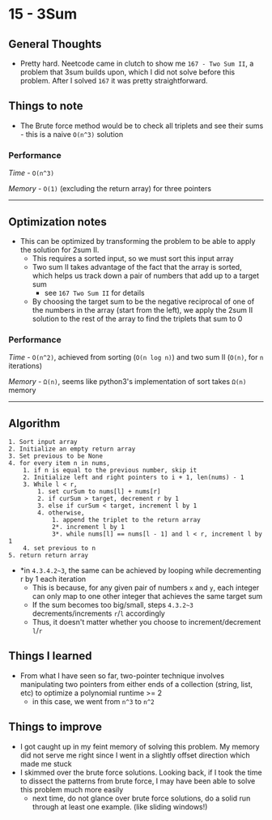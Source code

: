 # 15 - 3Sum

## General Thoughts
- Pretty hard. Neetcode came in clutch to show me `167 - Two Sum II`, a problem that 3sum builds upon, which I did not solve before this problem. After I solved `167` it was pretty straightforward.

## Things to note
- The Brute force method would be to check all triplets and see their sums - this is a naive `O(n^3)` solution

### Performance

*Time* - `O(n^3)`

*Memory* - `O(1)` (excluding the return array) for three pointers

---

## Optimization notes
- This can be optimized by transforming the problem to be able to apply the solution for 2sum II.
    - This requires a sorted input, so we must sort this input array
    - Two sum II takes advantage of the fact that the array is sorted, which helps us track down a pair of numbers that add up to a target sum
        - see `167 Two Sum II` for details
    - By choosing the target sum to be the negative reciprocal of one of the numbers in the array (start from the left), we apply the 2sum II solution to the rest of the array to find the triplets that sum to 0

### Performance

*Time* - `O(n^2)`, achieved from sorting (`O(n log n)`) and two sum II (`O(n)`, for `n` iterations)

*Memory* - `Ω(n)`, seems like python3's implementation of sort takes `Ω(n)` memory 

---

## Algorithm
```
1. Sort input array
2. Initialize an empty return array
3. Set previous to be None
4. for every item n in nums,
    1. if n is equal to the previous number, skip it
    2. Initialize left and right pointers to i + 1, len(nums) - 1
    3. While l < r,
        1. set curSum to nums[l] + nums[r]
        2. if curSum > target, decrement r by 1
        3. else if curSum < target, increment l by 1
        4. otherwise,
            1. append the triplet to the return array
            2*. increment l by 1
            3*. while nums[l] == nums[l - 1] and l < r, increment l by 1
    4. set previous to n
5. return return array
```
- *in `4.3.4.2~3`, the same can be achieved by looping while decrementing r by 1 each iteration
    - This is because, for any given pair of numbers `x` and `y`, each integer can only map to one other integer that achieves the same target sum
    - If the sum becomes too big/small, steps `4.3.2~3` decrements/increments `r`/`l` accordingly
    - Thus, it doesn't matter whether you choose to increment/decrement `l`/`r`
## Things I learned
- From what I have seen so far, two-pointer technique involves manipulating two pointers from either ends of a collection (string, list, etc) to optimize a polynomial runtime >= 2
    - in this case, we went from `n^3` to `n^2`

## Things to improve
- I got caught up in my feint memory of solving this problem. My memory did not serve me right since I went in a slightly offset direction which made me stuck
- I skimmed over the brute force solutions. Looking back, if I took the time to dissect the patterns from brute force, I may have been able to solve this problem much more easily
    - next time, do not glance over brute force solutions, do a solid run through at least one example. (like sliding windows!) 